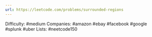 ```yaml
---
url: https://leetcode.com/problems/surrounded-regions
---
```


Difficulty: #medium
Companies: #amazon #ebay #facebook #google #splunk #uber
Lists: #neetcode150
